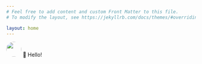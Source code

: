 ```yaml
---
# Feel free to add content and custom Front Matter to this file.
# To modify the layout, see https://jekyllrb.com/docs/themes/#overriding-theme-defaults

layout: home
---
```


<img width="40" style="border-radius:50%" src="https://github.com/taki-on.png">
👋 Hello!